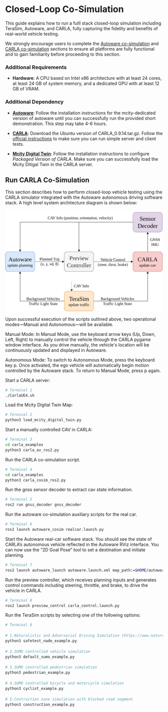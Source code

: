 # Closed-Loop Co-Simulation

This guide explains how to run a fulll stack closed-loop simulation including TeraSim, Autoware, and CARLA, fully capturing the fidelity and benefits of real-world vehicle testing.

We strongly encourage users to complete the [Autoware co-simulation](autoware.md) and [CARLA co-simulation](carla.md) sections to ensure all platforms are fully functional and to gain familiarity before proceeding to this section.

### Additional Requirements

- __Hardware__: A CPU based on Intel x86 architecture with at least 24 cores, at least 24 GB of system memory, and a dedicated GPU with at least 12 GB of VRAM.

### Additional Dependency

- [__Autoware__](https://github.com/michigan-traffic-lab/autoware): Follow the installation instructions for the mcity-dedicated version of autoware until you can successfully run the provided short demonstration. This step may take 4-6 hours.

- [__CARLA__](https://github.com/carla-simulator/carla/releases): Download the Ubuntu version of CARLA_0.9.14.tar.gz. Follow the [official instructions](https://carla.readthedocs.io/en/latest/start_quickstart/#running-carla) to make sure you can run simple server and client tests.

- [__Mcity Digital Twin__](https://github.com/mcity/mcity-digital-twin): Follow the installation instructions to configure _Packaged Version of CARLA_. Make sure you can successfully load the Mcity Ditigal Twin in the CARLA server.

## Run CARLA Co-Simulation

This section describes how to perform closed-loop vehicle testing using the CARLA simulator integrated with the Autoware autonomous driving software stack. A high level system architecture diagram is shown below:

![arch](figure/closed-loop.png)

Upon successful execution of the scripts outlined above, two operational modes—Manual and Autonomous—will be available.

Manual Mode: In Manual Mode, use the keyboard arrow keys (Up, Down, Left, Right) to manually control the vehicle through the CARLA pygame window interface. As you drive manually, the vehicle's location will be continuously updated and displayed in Autoware.

Autonomous Mode: To switch to Autonomous Mode, press the keyboard key p. Once activated, the ego vehicle will automatically begin motion controlled by the Autoware stack. To return to Manual Mode, press p again.

Start a CARLA server:

```bash
# Terminal 1
./CarlaUE4.sh
```

Load the Mcity Digital Twin Map:
```bash
# Terminal 2
python3 load_mcity_digital_twin.py
```

Start a manually controlled CAV in CARLA:

```bash
# Terminal 3
cd carla_examples
python3 carla_av_ros2.py
```

Run the CARLA co-simulation script.

```bash
# Terminal 4
cd carla_examples
python3 carla_cosim_ros2.py
```

Run the gnss sensor decoder to extract cav state information.
```bash
# Terminal 5
ros2 run gnss_decoder gnss_decoder
```

Run the autoware co-simulation auxiliary scripts for the real car.

```bash
# Terminal 6
ros2 launch autoware_cosim realcar.launch.py
```

Start the Autoware real-car software stack. You should see the state of CARLA’s autonomous vehicle reflected in the Autoware RViz interface. You can now use the “2D Goal Pose” tool to set a destination and initiate planning.

```bash
# Terminal 7
ros2 launch autoware_launch autoware.launch.xml map_path:=$HOME/autoware/map vehicle_model:=sample_vehicle sensor_model:=sample_sensor_kit lanelet2_map_file:=lanelet2_mcity_v43.osm
```

Run the preview controller, which receives planning inputs and generates control commands including steering, throttle, and brake, to drive the vehicle in CARLA.

```bash
# Terminal 8
ros2 launch preview_control carla_control.launch.py
```


Run the TeraSim scripts by selecting one of the following options:

```bash
# Terminal 9

# 1.Naturalistic and Adversarial Driving Simulation (https://www.nature.com/articles/s41467-021-21007-8)
python3 safetest_nade_example.py

# 2.SUMO controlled vehicle simulation 
python3 default_sumo_example.py

# 3.SUMO controlled pedestrian simulation 
python3 pedestrian_example.py

# 4.SUMO controlled bicycle and motorcycle simulation 
python3 cyclist_example.py

# 5.Contruction zone simulation with blocked road segment
python3 construction_example.py
```

